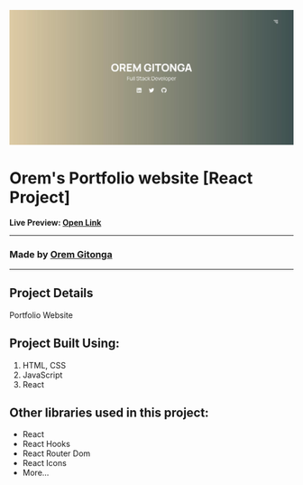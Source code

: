 ![](./ReadMeImages/homepage.jpg)
# Orem's Portfolio website [React Project]

**Live Preview: [Open Link][preview]**


---

### Made by [Orem Gitonga](https://www.twitter.com/mg_orem/)

---

## Project Details
Portfolio Website

## Project Built Using:

1. HTML, CSS
2. JavaScript
3. React

## Other libraries used in this project:

- React
- React Hooks
- React Router Dom
- React Icons
- More...

[preview]: https://orems-portfolio.netlify.app/
